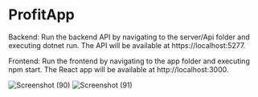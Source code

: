# ProfitApp

Backend:
Run the backend API by navigating to the server/Api folder and executing dotnet run.
The API will be available at https://localhost:5277.

Frontend:
Run the frontend by navigating to the app folder and executing npm start.
The React app will be available at http://localhost:3000.

![Screenshot (90)](https://github.com/nhnujhat/ProfitApp/assets/55582093/e8e872f7-69b7-4c10-8f67-2f7cb3a5ee27)
![Screenshot (91)](https://github.com/nhnujhat/ProfitApp/assets/55582093/e41e5df1-f1a5-4c2b-88a8-c857e8dfbdd0)
